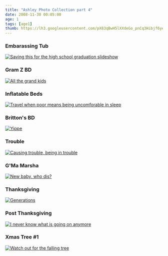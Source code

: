 ```yaml
---
title: "Ashley Photo Collection part 4"
date: 2008-11-30 00:05:00
age: 1
tags: [age1]
thumb: https://lh3.googleusercontent.com/pX83qBwH5lXXdeGo_pnCq3Hibjf6yewUQKx93DrzwvoblGiXyhq7DG15ow5oR7gUrmpHBDddmGhj5-ha6-Q=w293-h220
---
```


<div class="row">
    <div class="col-md-4">
        <h3>Embarassing Tub</h3>
        <a href="https://get.google.com/albumarchive/108001626876662627571/album/AF1QipO2Ar1WL7USFpMymqY5RlCC6OTleg6Bsj5cvbYF?authKey=CI7J5ZCY45yTtgE"><img src="https://lh3.googleusercontent.com/pX83qBwH5lXXdeGo_pnCq3Hibjf6yewUQKx93DrzwvoblGiXyhq7DG15ow5oR7gUrmpHBDddmGhj5-ha6-Q=w293-h220" alt="Saving this for the high school graduation slideshow"/></a>
    </div>
    <div class="col-md-4">
        <h3>Gram Z BD</h3>
        <a href="https://get.google.com/albumarchive/108001626876662627571/album/AF1QipMWhx-gPmAB-JNqt_bYA52DMW09oP9VtuIPdfwA?authKey=CIz3kf6fy9XoGg"><img src="https://lh3.googleusercontent.com/f7GkC8WPKpe3WxdIVShPXw-A-ziLZ5eQ_YKoUjBgx93qIExA_6xJMsCMI5G0_f9ADZzuBg45cMOIounV0A=w293-h220" alt="All the grand kids"/></a>
    </div>
    <div class="col-md-4">
        <h3>Inflatable Beds</h3>
        <a href="https://get.google.com/albumarchive/108001626876662627571/album/AF1QipPg0i_8fWr4SzT6KEqrm_vlyIN5Rk14TtCABS2Y?authKey=CNb9gpmwjb_PIw"><img src="https://lh3.googleusercontent.com/xv_FBkgkpmejhRa-Y-gTZn8MmLO7ugwNcUa8Pdd8QJQ120kScN9GadpRMEvMson1avqN20M721M9TjuJHA=w293-h220" alt="Travel when poor means being uncomforable in sleep"/></a>
    </div>
</div>
<div class="row">
    <div class="col-md-4">
        <h3>Britton's BD</h3>
        <a href="https://get.google.com/albumarchive/108001626876662627571/album/AF1QipP5msdutEgvguIiHM3347WaIqgETVjAOGjJHFRL?authKey=CKvsgdml_ZrdmgE"><img src="https://lh3.googleusercontent.com/gJt7t0GjuanFN7rZ2vWcowgJAmhJvaPXJuUyXp4eLNLz7xDQZ07h3NAnpG0WNFPBe6krc8KbK-Y-zp1NBA=w293-h220" alt="Yippe"/></a>
    </div>
    <div class="col-md-4">
        <h3>Trouble</h3>
        <a href="https://get.google.com/albumarchive/108001626876662627571/album/AF1QipMTqw1FOy0gwDWtQYU_Bzvy2OVkwsqBSSiFemjE?authKey=CIGckvan0tib4QE"><img src="https://lh3.googleusercontent.com/RmGLjN_i_wjiFZNPV57uxG2ZYrUWDS02DOIQU4Xj23B2uQawa-i173rc1uySws3S9wigWZZRrx-nQCaR4g=w293-h220" alt="Causing trouble, being in trouble"/></a>
    </div>
    <div class="col-md-4">
        <h3>G'Ma Marsha</h3>
        <a href="https://get.google.com/albumarchive/108001626876662627571/album/AF1QipPjanznOVzAEWuoX6DGSyNevPJ2OOLWIf7tBXti?authKey=CMWInIjCwNOehgE"><img src="https://lh3.googleusercontent.com/hk7rsVib4YlkEhCxwdcX3ecmLmZZWHGy7UxwXJIjJNv7qYgpzqwL15F_nLFzIfZ8-mT0hpZxOBHh7LDSLQ=w293-h220" alt="New baby, who dis?"/></a>
    </div>
</div>
<div class="row">
    <div class="col-md-4">
        <h3>Thanksgiving</h3>
        <a href="https://get.google.com/albumarchive/108001626876662627571/album/AF1QipMJ2M9Z7FWpLaec5TjZJ9CQmxDAss4W4k-I1SjF?authKey=CNTd0dLtrvn1Gg"><img src="https://lh3.googleusercontent.com/rXfK9SC7VZSX4nLEbp1CBSkgB6BzkSro-KpK8FvU7T0U9fvNoj6lO5Ufwu5udBn2avTSEVJvZmjk-8ZVPA=w293-h220" alt="Generations"/></a>
    </div>
    <div class="col-md-4">
        <h3>Post Thanksgiving</h3>
        <a href="https://get.google.com/albumarchive/108001626876662627571/album/AF1QipOXdOyG_axATutyg2ubzC4is82cMvsJu1-uM8xB?authKey=CN7Zrsub_7fAFA"><img src="https://lh3.googleusercontent.com/kM9pJDPuUKTD4oF38iYlJIW-1FnOOjPTi2c72mq8ij2_xIB21tlibg05PM47ch8WwSKPWRimI6s18UKmvQ=w293-h220" alt="I never know what is going on anymore"/></a>
    </div>
    <div class="col-md-4">
        <h3>Xmas Tree #1</h3>
        <a href="https://get.google.com/albumarchive/108001626876662627571/album/AF1QipPIX36sNGCOdOZvMOGLYEYLMZF9j2FyLnXJpOD9?authKey=CNG2gOvjmq7PaA"><img src="https://lh3.googleusercontent.com/PaZpGNVxon2mr5mSGpxfL_QaYWO1JyEzZV2WryDhI1mUUOsIOMg5_kib4rsCkbepA3Y_FWwkbEQHnpNA9Q=w293-h220" alt="Watch out for the falling tree"/></a>
    </div>
</div>